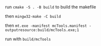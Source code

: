
run `cmake -S . -B build` to build the makefile

then `mingw32-make -C build`

then `mt.exe -manifest mcTools.manifest -outputresource:build/mcTools.exe;1`

run with `build/mcTools`

